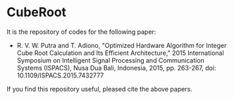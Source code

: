 # CubeRoot 
It is the repository of codes for the following paper:
- R. V. W. Putra and T. Adiono, "Optimized Hardware Algorithm for Integer Cube Root Calculation and Its Efficient Architecture," 2015 International Symposium on Intelligent Signal Processing and Communication Systems (ISPACS), Nusa Dua Bali, Indonesia, 2015, pp. 263-267, doi: 10.1109/ISPACS.2015.7432777

If you find this repository useful, pleased cite the above papers.
